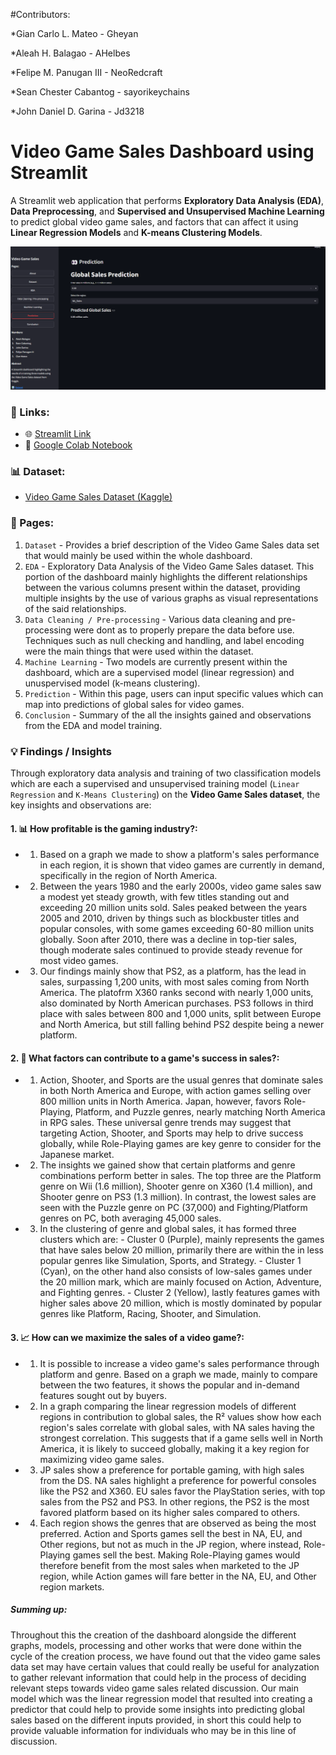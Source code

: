 #Contributors:

*Gian Carlo L. Mateo -  Gheyan 

*Aleah H. Balagao -  AHelbes 

*Felipe M. Panugan III - NeoRedcraft 

*Sean Chester Cabantog - sayorikeychains 

*John Daniel D. Garina - Jd3218 

# Video Game Sales Dashboard using Streamlit

A Streamlit web application that performs **Exploratory Data Analysis (EDA)**, **Data Preprocessing**, and **Supervised and Unsupervised Machine Learning** to predict global video game sales, and factors that can affect it using **Linear Regression Models** and **K-means Clustering Models**.

![Main Page Screenshot](screenshots/mainpage_ss.png)

### 🔗 Links:

- 🌐 [Streamlit Link](https://videogamesales.streamlit.app/)
- 📗 [Google Colab Notebook](https://colab.research.google.com/drive/1PinmgyIyVgvNG0V0cNRMxhJbwuC02iPe)

### 📊 Dataset:

- [Video Game Sales Dataset (Kaggle)](https://www.kaggle.com/datasets/gregorut/videogamesales/data)

### 📖 Pages:

1. `Dataset` - Provides a brief description of the Video Game Sales data set that would mainly be used within the whole dashboard.
2. `EDA` - Exploratory Data Analysis of the Video Game Sales dataset. This portion of the dashboard mainly highlights the different relationships between the various columns present within the dataset, providing multiple insights by the use of various graphs as visual representations of the said relationships.
3. `Data Cleaning / Pre-processing` - Various data cleaning and pre-processing were dont as to properly prepare the data before use. Techniques such as null checking and handling, and label encoding were the main things that were used within the dataset.
4. `Machine Learning` - Two models are currently present within the dashboard, which are a supervised model (linear regression) and unuspervised model (k-means clustering).
5. `Prediction` - Within this page, users can input specific values which can map into predictions of global sales for video games.
6. `Conclusion` - Summary of the all the insights gained and observations from the EDA and model training.

### 💡 Findings / Insights

Through exploratory data analysis and training of two classification models which are each a supervised and unsupervised training model (`Linear Regression` and `K-Means Clustering`) on the **Video Game Sales dataset**, the key insights and observations are:

#### 1. 📊 **How profitable is the gaming industry?**:

- 1. Based on a graph we made to show a platform's sales performance in each region, it is shown that video games are currently in demand, specifically in the region of North America.
   
- 2. Between the years 1980 and the early 2000s, video game sales saw a modest yet steady growth, with few titles standing out and exceeding 20 million units sold. Sales peaked between the years 2005 and 2010, driven by things such as blockbuster titles and popular consoles, with some games exceeding 60-80 million units globally. Soon after 2010, there was a decline in top-tier sales, though moderate sales continued to provide steady revenue for most video games.
     
- 3. Our findings mainly show that PS2, as a platform, has the lead in sales, surpassing 1,200 units, with most sales coming from North America. The platofrm X360 ranks second with nearly 1,000 units, also dominated by North American purchases. PS3 follows in third place with sales between 800 and 1,000 units, split between Europe and North America, but still falling behind PS2 despite being a newer platform.

#### 2. 📝 **What factors can contribute to a game's success in sales?**:

- 1. Action, Shooter, and Sports are the usual genres that dominate sales in both North America and Europe, with action games selling over 800 million units in North America. Japan, however, favors Role-Playing, Platform, and Puzzle genres, nearly matching North America in RPG sales. These universal genre trends may suggest that targeting Action, Shooter, and Sports may help to drive success globally, while Role-Playing games are key genre to consider for the Japanese market.

- 2. The insights we gained show that certain platforms and genre combinations perform better in sales. The top three are the Platform genre on Wii (1.6 million), Shooter genre on X360 (1.4 million), and Shooter genre on PS3 (1.3 million). In contrast, the lowest sales are seen with the Puzzle genre on PC (37,000) and Fighting/Platform genres on PC, both averaging 45,000 sales.
     
- 3. In the clustering of genre and global sales, it has formed three clusters which are: 
            - Cluster 0 (Purple), mainly represents the games that have sales below 20 million, primarily there are within the in less popular genres like Simulation, Sports, and Strategy. 
            - Cluster 1 (Cyan), on the other hand also consists of low-sales games under the 20 million mark, which are mainly focused on Action, Adventure, and Fighting genres. 
            - Cluster 2 (Yellow), lastly features games with higher sales above 20 million, which is mostly dominated by popular genres like Platform, Racing, Shooter, and Simulation.

#### 3. 📈 **How can we maximize the sales of a video game?**:

-  1. It is possible to increase a video game's sales performance through platform and genre. Based on a graph we made, mainly to compare between the two features, it shows the popular and in-demand features sought out by buyers.
      
- 2. In a graph comparing the linear regression models of different regions in contribution to global sales, the R² values show how each region's sales correlate with global sales, with NA sales having the strongest correlation. This suggests that if a game sells well in North America, it is likely to succeed globally, making it a key region for maximizing video game sales.
           
- 3. JP sales show a preference for portable gaming, with high sales from the DS. NA sales highlight a preference for powerful consoles like the PS2 and X360. EU sales favor the PlayStation series, with top sales from the PS2 and PS3. In other regions, the PS2 is the most favored platform based on its higher sales compared to others.
           
- 4. Each region shows the genres that are observed as being the most preferred. Action and Sports games sell the best in NA, EU, and Other regions, but not as much in the JP region, where instead, Role-Playing games sell the best. Making Role-Playing games would therefore benefit from the most sales when marketed to the JP region, while Action games will fare better in the NA, EU, and Other region markets.


##### **Summing up:**

Throughout this the creation of the dashboard alongside the different graphs, models, processing and other works that were done within the cycle of the creation process, we have found out that the video game sales data set may have certain values that could really be useful for analyzation to gather relevant information that could help in the process of deciding relevant steps towards video game sales related discussion. Our main model which was the linear regression model that resulted into creating a predictor that could help to provide some insights into predicting global sales based on the different inputs provided, in short this could help to provide valuable information for individuals who may be in this line of discussion.
